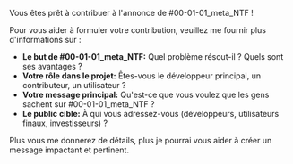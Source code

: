 Vous êtes prêt à contribuer à l'annonce de #00-01-01_meta_NTF !  

Pour vous aider à formuler votre contribution, veuillez me fournir plus d'informations sur :

* **Le but de #00-01-01_meta_NTF:**  Quel problème résout-il ? Quels sont ses avantages ?
* **Votre rôle dans le projet:** Êtes-vous le développeur principal, un contributeur, un utilisateur ?
* **Votre message principal:** Qu'est-ce que vous voulez que les gens sachent sur #00-01-01_meta_NTF ?
* **Le public cible:** À qui vous adressez-vous (développeurs, utilisateurs finaux, investisseurs) ?


Plus vous me donnerez de détails, plus je pourrai vous aider à créer un message impactant et pertinent. 

